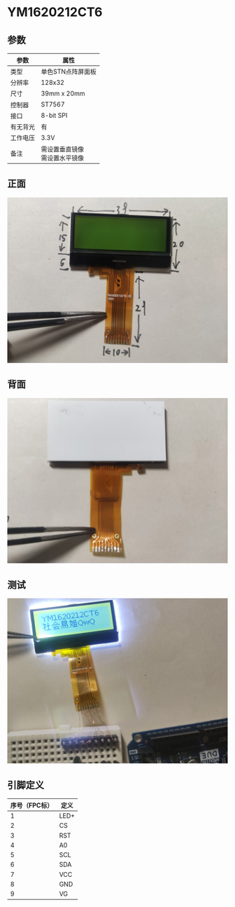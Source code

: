 # YM1620212CT6

## 参数

| 参数     | 属性                               |
| -------- | ---------------------------------- |
| 类型     | 单色STN点阵屏面板                  |
| 分辨率   | 128x32                             |
| 尺寸     | 39mm x 20mm                        |
| 控制器   | ST7567                             |
| 接口     | 8-bit SPI                          |
| 有无背光 | 有                                 |
| 工作电压 | 3.3V                               |
| 备注     | 需设置垂直镜像<br />需设置水平镜像 |

## 正面

![正面](正面.jpg)

## 背面

![背面](背面.jpg)

## 测试

![测试](测试.jpg)

## 引脚定义

| 序号（FPC标） | 定义 |
| ------------- | ---- |
| 1             | LED+ |
| 2             | CS   |
| 3             | RST  |
| 4             | A0   |
| 5             | SCL  |
| 6             | SDA  |
| 7             | VCC  |
| 8             | GND  |
| 9             | VG   |